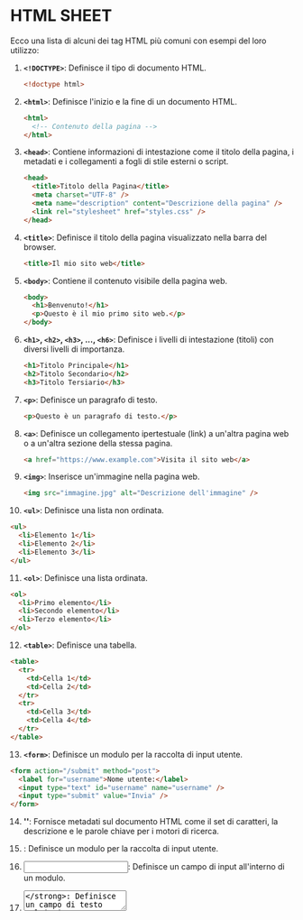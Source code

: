 # HTML SHEET

Ecco una lista di alcuni dei tag HTML più comuni con esempi del loro utilizzo:

1. **`<!DOCTYPE>`**: Definisce il tipo di documento HTML.

   ```html
   <!doctype html>
   ```

2. **`<html>`**: Definisce l'inizio e la fine di un documento HTML.

   ```html
   <html>
     <!-- Contenuto della pagina -->
   </html>
   ```

3. **`<head>`**: Contiene informazioni di intestazione come il titolo della pagina, i metadati e i collegamenti a fogli di stile esterni o script.

   ```html
   <head>
     <title>Titolo della Pagina</title>
     <meta charset="UTF-8" />
     <meta name="description" content="Descrizione della pagina" />
     <link rel="stylesheet" href="styles.css" />
   </head>
   ```

4. **`<title>`**: Definisce il titolo della pagina visualizzato nella barra del browser.

   ```html
   <title>Il mio sito web</title>
   ```

5. **`<body>`**: Contiene il contenuto visibile della pagina web.

   ```html
   <body>
     <h1>Benvenuto!</h1>
     <p>Questo è il mio primo sito web.</p>
   </body>
   ```

6. **`<h1>`, `<h2>`, `<h3>`, ..., `<h6>`**: Definisce i livelli di intestazione (titoli) con diversi livelli di importanza.

   ```html
   <h1>Titolo Principale</h1>
   <h2>Titolo Secondario</h2>
   <h3>Titolo Tersiario</h3>
   ```

7. **`<p>`**: Definisce un paragrafo di testo.

   ```html
   <p>Questo è un paragrafo di testo.</p>
   ```

8. **`<a>`**: Definisce un collegamento ipertestuale (link) a un'altra pagina web o a un'altra sezione della stessa pagina.

   ```html
   <a href="https://www.example.com">Visita il sito web</a>
   ```

9. **`<img>`**: Inserisce un'immagine nella pagina web.

   ```html
   <img src="immagine.jpg" alt="Descrizione dell'immagine" />
   ```

10. **`<ul>`**: Definisce una lista non ordinata.

```html
<ul>
  <li>Elemento 1</li>
  <li>Elemento 2</li>
  <li>Elemento 3</li>
</ul>
```

11. **`<ol>`**: Definisce una lista ordinata.

```html
<ol>
  <li>Primo elemento</li>
  <li>Secondo elemento</li>
  <li>Terzo elemento</li>
</ol>
```

12. **`<table>`**: Definisce una tabella.

```html
<table>
  <tr>
    <td>Cella 1</td>
    <td>Cella 2</td>
  </tr>
  <tr>
    <td>Cella 3</td>
    <td>Cella 4</td>
  </tr>
</table>
```

13. **`<form>`**: Definisce un modulo per la raccolta di input utente.

```html
<form action="/submit" method="post">
  <label for="username">Nome utente:</label>
  <input type="text" id="username" name="username" />
  <input type="submit" value="Invia" />
</form>
```

14. **'<meta>'**: Fornisce metadati sul documento HTML come il set di caratteri, la descrizione e le parole chiave per i motori di ricerca.

15. **<form>**: Definisce un modulo per la raccolta di input utente.

16. **<input>**: Definisce un campo di input all'interno di un modulo.

17. **<textarea>**: Definisce un campo di testo multi-riga all'interno di un modulo.

18. **<button>**: Definisce un pulsante cliccabile.

19. **<label>**: Definisce l'etichetta per un elemento di input.

20. **<select>**: Definisce un menu a discesa (dropdown).

21. **<option>**: Definisce una voce di menu a discesa all'interno di un <select>.

22. **<iframe>**: Inserisce una finestra di visualizzazione di un'altra pagina web all'interno della pagina corrente.

23. **<script>** : Definisce uno script client-side, come JavaScript.

24. **<style>**: Definisce regole di stile CSS all'interno del documento HTML.

25. **<audio>**: Inserisce un file audio nella pagina web.

26. **<video>**: Inserisce un file video nella pagina web.

27. **<div>**: Definisce una divisione o una sezione generica all'interno di un documento.

28. **<span>**: Definisce una porzione di testo in linea o una sezione generica all'interno di un documento.

29. **<article>**: Definisce un articolo indipendente.

30. **<aside>**: Definisce un contenuto a parte, come una barra laterale.

31. **<figure>**: Definisce un contenuto multimediale con una didascalia.

32. **<figcaption>**: Definisce la didascalia per un contenuto multimediale.
